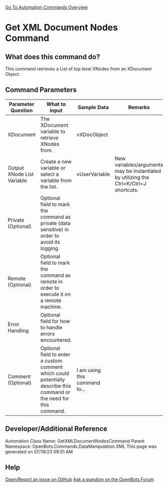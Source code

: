 <!--TITLE: Get XML Document Nodes Command -->
<!-- SUBTITLE: a command in the Data Manipulation Commands\XML group. -->
[Go To Automation Commands Overview](/automation-commands)


# Get XML Document Nodes Command


## What does this command do?
This command retrieves a List of top level XNodes from an XDocument Object.


## Command Parameters
| Parameter Question   	| What to input  	|  Sample Data 	| Remarks  	|
| ---                    | ---               | ---           | ---       |
|XDocument|The XDocument variable to retrieve XNodes from.|vXDocObject||
|Output XNode List Variable|Create a new variable or select a variable from the list.|vUserVariable|New variables/arguments may be instantiated by utilizing the Ctrl+K/Ctrl+J shortcuts.|
|Private (Optional)|Optional field to mark the command as private (data sensitive) in order to avoid its logging.|||
|Remote (Optional)|Optional field to mark the command as remote in order to execute it on a remote machine.|||
|Error Handling|Optional field for how to handle errors encountered.|||
|Comment (Optional)|Optional field to enter a custom comment which could potentially describe this command or the need for this command.|I am using this command to...||


## Developer/Additional Reference
Automation Class Name: GetXMLDocumentNodesCommand
Parent Namespace: OpenBots.Commands.DataManipulation.XML
This page was generated on 07/19/23 09:51 AM


## Help
[Open/Report an issue on GitHub](https://github.com/OpenBotsAI/OpenBots.Studio/issues/new)
[Ask a question on the OpenBots Forum](https://openbots.ai/forums/)
